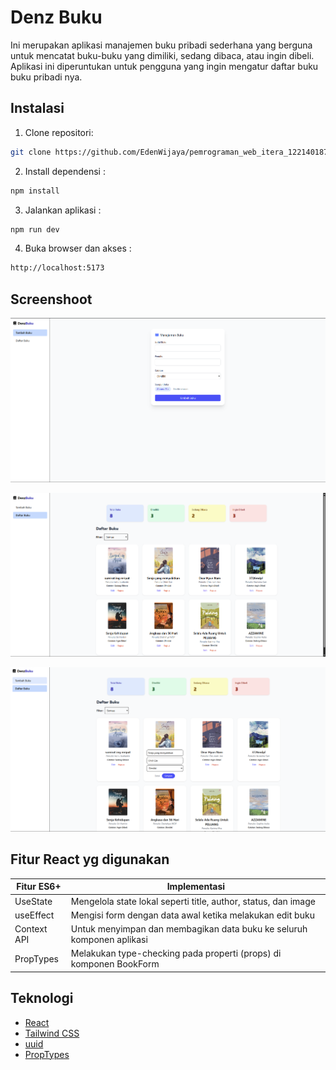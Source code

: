 # Denz Buku

Ini merupakan aplikasi manajemen buku pribadi sederhana yang berguna untuk mencatat buku-buku yang dimiliki, sedang dibaca, atau ingin dibeli. Aplikasi ini diperuntukan untuk pengguna yang ingin mengatur daftar buku buku pribadi nya.

## Instalasi

1. Clone repositori:

```bash
git clone https://github.com/EdenWijaya/pemrograman_web_itera_122140187.git
```

2. Install dependensi :

```bash
npm install
```

3. Jalankan aplikasi :

```bash
npm run dev
```

4. Buka browser dan akses :

```bash
http://localhost:5173
```

## Screenshoot

![alt text](image.png)

![alt text](image-1.png)

![alt text](image-2.png)

## Fitur React yg digunakan

| Fitur ES6+  | Implementasi                                                          |
| ----------- | --------------------------------------------------------------------- |
| UseState    | Mengelola state lokal seperti title, author, status, dan image        |
| useEffect   | Mengisi form dengan data awal ketika melakukan edit buku              |
| Context API | Untuk menyimpan dan membagikan data buku ke seluruh komponen aplikasi |
| PropTypes   | Melakukan type-checking pada properti (props) di komponen BookForm    |

## Teknologi

- [React](https://reactjs.org/)
- [Tailwind CSS](https://tailwindcss.com/)
- [uuid](https://www.npmjs.com/package/uuid)
- [PropTypes](https://reactjs.org/docs/typechecking-with-proptypes.html)

